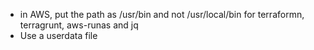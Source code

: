 * in AWS, put the path as /usr/bin and not /usr/local/bin for terraformn, terragrunt, aws-runas and jq
* Use a userdata file 